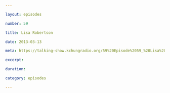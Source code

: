 ```yaml
---

layout: episodes

number: 59

title: Lisa Robertson

date: 2013-03-13

meta: https://talking-show.kchungradio.org/59%20Episode%2059_%20Lisa%20Robertson.mp3

excerpt: 

duration: 

category: episodes

---
```


